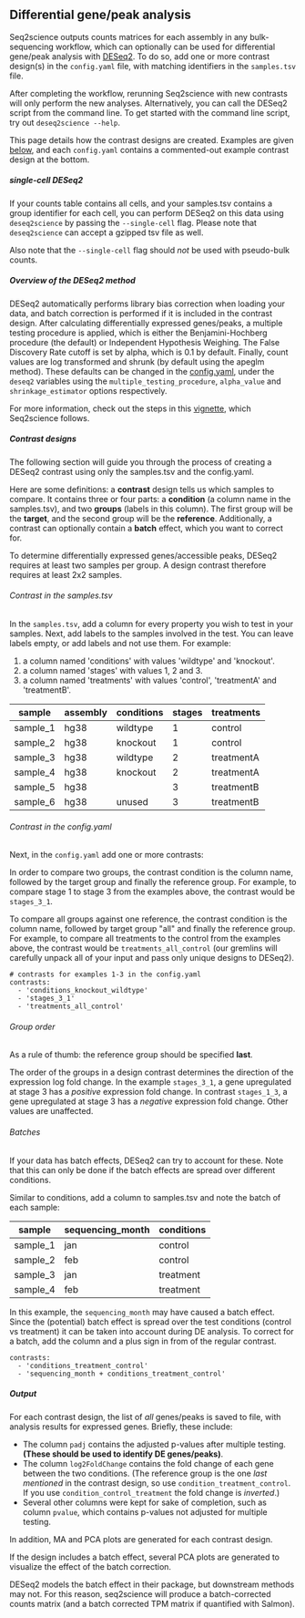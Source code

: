 ## Differential gene/peak analysis
Seq2science outputs counts matrices for each assembly in any bulk-sequencing workflow, which can optionally can be used for differential gene/peak analysis with [DESeq2](https://genomebiology.biomedcentral.com/articles/10.1186/s13059-014-0550-8).
To do so, add one or more contrast design(s) in the `config.yaml` file, with matching identifiers in the `samples.tsv` file.

After completing the workflow, rerunning Seq2science with new contrasts will only perform the new analyses.
Alternatively, you can call the DESeq2 script from the command line.
To get started with the command line script, try out `deseq2science --help`.

This page details how the contrast designs are created.
Examples are given [below](./DESeq2.html#contrast-designs), and each `config.yaml` contains a commented-out example contrast design at the bottom.

##### single-cell DESeq2
If your counts table contains all cells, and your samples.tsv contains a group identifier for each cell, you can perform DESeq2 on this data using `deseq2science` by passing the `--single-cell` flag. 
Please note that `deseq2science` can accept a gzipped tsv file as well.

Also note that the `--single-cell` flag should *not* be used with pseudo-bulk counts.

##### Overview of the DESeq2 method
DESeq2 automatically performs library bias correction when loading your data, and batch correction is performed if it is included in the contrast design.
After calculating differentially expressed genes/peaks, a multiple testing procedure is applied, which is either the Benjamini-Hochberg procedure (the default) or Independent Hypothesis Weighing.
The False Discovery Rate cutoff is set by alpha, which is 0.1 by default.
Finally, count values are log transformed and shrunk (by default using the apeglm method).
These defaults can be changed in the [config.yaml](./schemas.html#deseq2), under the `deseq2` variables using the `multiple_testing_procedure`, `alpha_value` and `shrinkage_estimator` options respectively.

For more information, check out the steps in this [vignette](https://www.bioconductor.org/packages/release/bioc/vignettes/DESeq2/inst/doc/DESeq2.html), which Seq2science follows.

##### Contrast designs
The following section will guide you through the process of creating a DESeq2 contrast using only the samples.tsv and the config.yaml.

Here are some definitions: a **contrast** design tells us which samples to compare. It contains three or four parts: a **condition** (a column name in the samples.tsv), and two **groups** (labels in this column).
The first group will be the **target**, and the second group will be the **reference**.
Additionally, a contrast can optionally contain a **batch** effect, which you want to correct for.

To determine differentially expressed genes/accessible peaks, DESeq2 requires at least two samples per group.
A design contrast therefore requires at least 2x2 samples.

###### Contrast in the samples.tsv
In the `samples.tsv`, add a column for every property you wish to test in your samples.
Next, add labels to the samples involved in the test. You can leave labels empty, or add labels and not use them.
For example:

1. a column named 'conditions' with values 'wildtype' and 'knockout'.
2. a column named 'stages' with values 1, 2 and 3.
3. a column named 'treatments' with values 'control', 'treatmentA' and 'treatmentB'.

| sample   | assembly | conditions | stages | treatments |
|----------|----------|------------|--------|------------|
| sample_1 | hg38     | wildtype   | 1      | control    |
| sample_2 | hg38     | knockout   | 1      | control    |
| sample_3 | hg38     | wildtype   | 2      | treatmentA |
| sample_4 | hg38     | knockout   | 2      | treatmentA |
| sample_5 | hg38     |            | 3      | treatmentB |
| sample_6 | hg38     | unused     | 3      | treatmentB |

###### Contrast in the config.yaml
Next, in the `config.yaml` add one or more contrasts:

In order to compare two groups, the contrast condition is the column name, followed by the target group and finally the reference group.
For example, to compare stage 1 to stage 3 from the examples above, the contrast would be `stages_3_1`.

To compare all groups against one reference, the contrast condition is the column name, followed by target group "all" and finally the reference group.
For example, to compare all treatments to the control from the examples above, the contrast would be `treatments_all_control`
(our gremlins will carefully unpack all of your input and pass only unique designs to DESeq2).

```
# contrasts for examples 1-3 in the config.yaml
contrasts:
  - 'conditions_knockout_wildtype'
  - 'stages_3_1'
  - 'treatments_all_control'
```

###### Group order
As a rule of thumb: the reference group should be specified **last**.

The order of the groups in a design contrast determines the direction of the expression log fold change.
In the example `stages_3_1`, a gene upregulated at stage 3 has a *positive* expression fold change.
In contrast `stages_1_3`, a gene upregulated at stage 3 has a *negative* expression fold change.
Other values are unaffected.

###### Batches
If your data has batch effects, DESeq2 can try to account for these. 
Note that this can only be done if the batch effects are spread over different conditions.

Similar to conditions, add a column to samples.tsv and note the batch of each sample:

| sample   | sequencing_month | conditions |
|----------|------------------|------------|
| sample_1 | jan              | control    |
| sample_2 | feb              | control    |
| sample_3 | jan              | treatment  |
| sample_4 | feb              | treatment  |

In this example, the `sequencing_month` may have caused a batch effect.
Since the (potential) batch effect is spread over the test conditions (control vs treatment) it can be taken into account during DE analysis.
To correct for a batch, add the column and a plus sign in from of the regular contrast.
```
contrasts:
  - 'conditions_treatment_control'
  - 'sequencing_month + conditions_treatment_control'
```

##### Output
For each contrast design, the list of *all* genes/peaks is saved to file, with analysis results for expressed genes. Briefly, these include:
- The column `padj` contains the adjusted p-values after multiple testing. **(These should be used to identify DE genes/peaks)**.
- The column `log2FoldChange` contains the fold change of each gene between the two conditions. (The reference group is the one _last mentioned_ in the contrast design, so use `condition_treatment_control`. If you use `condition_control_treatment` the fold change is _inverted_.)
- Several other columns were kept for sake of completion, such as column `pvalue`, which contains p-values not adjusted for multiple testing.

In addition, MA and PCA plots are generated for each contrast design.

If the design includes a batch effect, several PCA plots are generated to visualize the effect of the batch correction.

DESeq2 models the batch effect in their package, but downstream methods may not.
For this reason, seq2science will produce a batch-corrected counts matrix (and a batch corrected TPM matrix if quantified with Salmon).

